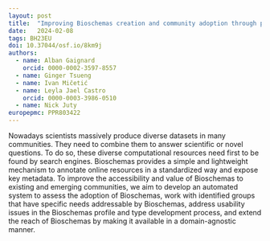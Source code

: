 ```yaml
---
layout: post
title:  "Improving Bioschemas creation and community adoption through process improvements, tool development, and advancing compliance to FAIR standards"
date:   2024-02-08
tags: BH23EU
doi: 10.37044/osf.io/8km9j
authors:
  - name: Alban Gaignard
    orcid: 0000-0002-3597-8557
  - name: Ginger Tsueng
  - name: Ivan Mičetić
  - name: Leyla Jael Castro
    orcid: 0000-0003-3986-0510
  - name: Nick Juty
europepmc: PPR803422
---
```


Nowadays scientists massively produce diverse datasets in many communities. They need to combine them to answer scientific or novel questions. To do so, these diverse computational resources need first to be found by search engines. Bioschemas provides a simple and lightweight mechanism to annotate online resources in a standardized way and expose key metadata. To improve the accessibility and value of Bioschemas to existing and emerging communities, we aim to develop an automated system  to assess the adoption of Bioschemas, work with identified groups that have specific needs addressable by Bioschemas, address usability  issues in the Bioschemas profile and type development process, and extend the reach of Bioschemas by making it available in a domain-agnostic manner.

